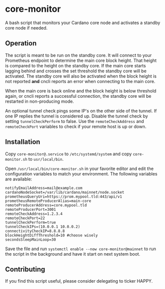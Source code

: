 # core-monitor

A bash script that monitors your Cardano core node and activates a standby core node if needed.

## Operation

The script is meant to be run on the standby core. It will connect to your Prometheus endpoint to determine the main core block height. That height is compared to the height on the standby core. If the main core starts lagging behind and crosses the set threshold the standby core will be activated. The standby core will also be activated when the block height is not reported **and** cncli reports an error when connecting to the main core.

When the main core is back online and the block height is below threshold again, or cncli reports a successful connection, the standby core will be restarted in non-producing mode.

An optional tunnel check pings some IP's on the other side of the tunnel. If one IP replies the tunnel is considered up. Disable the tunnel check by setting `tunnelCheckPerform` to false. Use the `remoteCheckAddress` and `remoteCheckPort` variables to check if your remote host is up or down.

## Installation

Copy `core-monitor@.service` to `/etc/systemd/system` and copy `core-monitor.sh` to `usr/local/bin`.

Open `/usr/local/bin/core-monitor.sh` in your favorite editor and edit the configuration variables to match your environment. The following variables are available:
```
notifyEmailAddress=mail@example.com
cardanoNodeSocket=/var/lib/cardano/mainnet/node.socket
prometheusQueryUri=https://prom.mypool.tld:443/api/v1
prometheusRemoteProducerAlias=main-core
remoteProducerAddress=core.mypool.tld
remoteProducerPort=3001
remoteCheckAddress=1.2.3.4
remoteCheckPort=22
tunnelCheckPerform=true
tunnelCheckIPs=(10.0.0.1 10.0.0.2)
connectivityCheckIP=8.8.8.8
blockHeightDiffThreshold=10 #choose wisely
secondsSleepMainLoop=30
```

Save the file and run `systemctl enable --now core-monitor@mainnet` to run the script in the background and have it start on next system boot.

## Contributing

If you find this script useful, please consider delegating to ticker HAPPY.